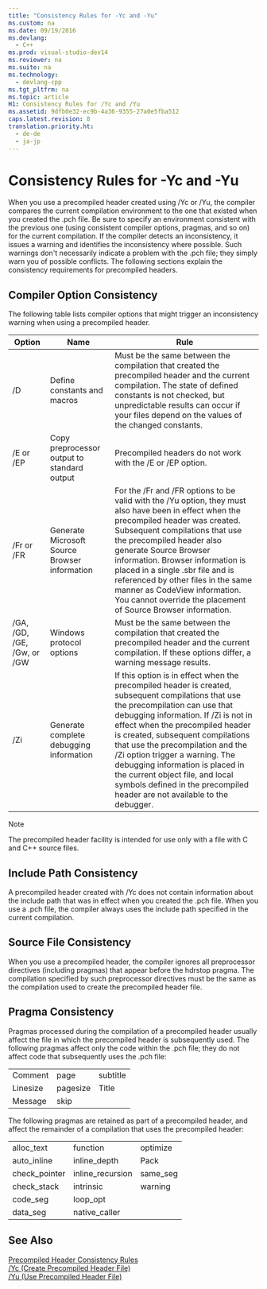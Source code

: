 ```yaml
---
title: "Consistency Rules for -Yc and -Yu"
ms.custom: na
ms.date: 09/19/2016
ms.devlang: 
  - C++
ms.prod: visual-studio-dev14
ms.reviewer: na
ms.suite: na
ms.technology: 
  - devlang-cpp
ms.tgt_pltfrm: na
ms.topic: article
H1: Consistency Rules for /Yc and /Yu
ms.assetid: 9dfb0e32-ec9b-4a36-9355-27a0e5fba512
caps.latest.revision: 8
translation.priority.ht: 
  - de-de
  - ja-jp
---
```

# Consistency Rules for -Yc and -Yu
When you use a precompiled header created using /Yc or /Yu, the compiler compares the current compilation environment to the one that existed when you created the .pch file. Be sure to specify an environment consistent with the previous one (using consistent compiler options, pragmas, and so on) for the current compilation. If the compiler detects an inconsistency, it issues a warning and identifies the inconsistency where possible. Such warnings don't necessarily indicate a problem with the .pch file; they simply warn you of possible conflicts. The following sections explain the consistency requirements for precompiled headers.  
  
## Compiler Option Consistency  
 The following table lists compiler options that might trigger an inconsistency warning when using a precompiled header.  
  
|Option|Name|Rule|  
|------------|----------|----------|  
|/D|Define constants and macros|Must be the same between the compilation that created the precompiled header and the current compilation. The state of defined constants is not checked, but unpredictable results can occur if your files depend on the values of the changed constants.|  
|/E or /EP|Copy preprocessor output to standard output|Precompiled headers do not work with the /E or /EP option.|  
|/Fr or /FR|Generate Microsoft Source Browser information|For the /Fr and /FR options to be valid with the /Yu option, they must also have been in effect when the precompiled header was created. Subsequent compilations that use the precompiled header also generate Source Browser information. Browser information is placed in a single .sbr file and is referenced by other files in the same manner as CodeView information. You cannot override the placement of Source Browser information.|  
|/GA, /GD, /GE, /Gw, or /GW|Windows protocol options|Must be the same between the compilation that created the precompiled header and the current compilation. If these options differ, a warning message results.|  
|/Zi|Generate complete debugging information|If this option is in effect when the precompiled header is created, subsequent compilations that use the precompilation can use that debugging information. If /Zi is not in effect when the precompiled header is created, subsequent compilations that use the precompilation and the /Zi option trigger a warning. The debugging information is placed in the current object file, and local symbols defined in the precompiled header are not available to the debugger.|  
  
> [!NOTE]
>  The precompiled header facility is intended for use only with a file with C and C++ source files.  
  
## Include Path Consistency  
 A precompiled header created with /Yc does not contain information about the include path that was in effect when you created the .pch file. When you use a .pch file, the compiler always uses the include path specified in the current compilation.  
  
## Source File Consistency  
 When you use a precompiled header, the compiler ignores all preprocessor directives (including pragmas) that appear before the hdrstop pragma. The compilation specified by such preprocessor directives must be the same as the compilation used to create the precompiled header file.  
  
## Pragma Consistency  
 Pragmas processed during the compilation of a precompiled header usually affect the file in which the precompiled header is subsequently used. The following pragmas affect only the code within the .pch file; they do not affect code that subsequently uses the .pch file:  
  
||||  
|-|-|-|  
|Comment|page|subtitle|  
|Linesize|pagesize|Title|  
|Message|skip||  
  
 The following pragmas are retained as part of a precompiled header, and affect the remainder of a compilation that uses the precompiled header:  
  
||||  
|-|-|-|  
|alloc_text|function|optimize|  
|auto_inline|inline_depth|Pack|  
|check_pointer|inline_recursion|same_seg|  
|check_stack|intrinsic|warning|  
|code_seg|loop_opt||  
|data_seg|native_caller||  
  
## See Also  
 [Precompiled Header Consistency Rules](../vs140/Precompiled-Header-Consistency-Rules.md)   
 [/Yc (Create Precompiled Header File)](../vs140/-Yc--Create-Precompiled-Header-File-.md)   
 [/Yu (Use Precompiled Header File)](../vs140/-Yu--Use-Precompiled-Header-File-.md)